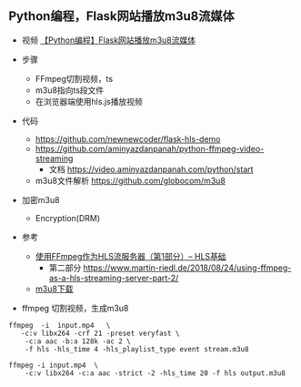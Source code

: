 ## Python编程，Flask网站播放m3u8流媒体

- 视频 [【Python编程】Flask网站播放m3u8流媒体](https://www.bilibili.com/video/BV15K4y1L7nF/)

- 步骤
    - FFmpeg切割视频，ts
    - m3u8指向ts段文件
    - 在浏览器端使用hls.js播放视频
- 代码
    - https://github.com/newnewcoder/flask-hls-demo
    - https://github.com/aminyazdanpanah/python-ffmpeg-video-streaming
        - 文档 https://video.aminyazdanpanah.com/python/start
    - m3u8文件解析 https://github.com/globocom/m3u8
- 加密m3u8
    - Encryption(DRM)
- 参考
    - [使用FFmpeg作为HLS流服务器（第1部分）– HLS基础](https://www.martin-riedl.de/2018/08/24/using-ffmpeg-as-a-hls-streaming-server-part-1/)
        - 第二部分 https://www.martin-riedl.de/2018/08/24/using-ffmpeg-as-a-hls-streaming-server-part-2/
    - [m3u8下载](https://gist.github.com/primaryobjects/7423d7982656a31e72542f60d30f9d30)
    
- ffmpeg 切割视频，生成m3u8
```shell script
ffmpeg  -i  input.mp4   \
   -c:v libx264 -crf 21 -preset veryfast \
    -c:a aac -b:a 128k -ac 2 \
    -f hls -hls_time 4 -hls_playlist_type event stream.m3u8

ffmpeg -i input.mp4  \
    -c:v libx264 -c:a aac -strict -2 -hls_time 20 -f hls output.m3u8
```  